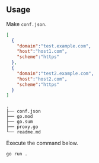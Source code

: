 ## Usage

Make ``conf.json``.

```json
[
  {
    "domain":"test.example.com",
    "host":"host1.com",
    "scheme":"https"
  },
  {
    "domain":"test2.example.com",
    "host":"host2.com",
    "scheme":"https"
  }
]
```

```
.
├── conf.json
├── go.mod
├── go.sum
├── proxy.go
└── readme.md
```

Execute the command below.

```bash
go run .
```